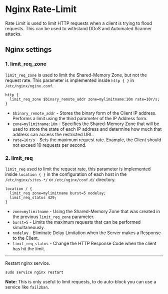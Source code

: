 # Nginx Rate-Limit

Rate Limit is used to limit HTTP requests when a client is trying to flood requests. This can be used to withstand DDoS and Automated Scanner attacks.

## Nginx settings

### 1. limit_req_zone

`limit_req_zone` is used to limit the Shared-Memory Zone, but not the request rate. This parameter is implemented inside `http { }` in `/etc/nginx/nginx.conf`.

```
http {
  limit_req_zone $binary_remote_addr zone=mylimitname:10m rate=10r/s;
}
```

- `$binary_remote_addr` - Stores the binary form of the Client IP address. Performs a limit using the third parameter of the IP Address form.
- `zone=mylimitname:10m` - Specifies the Shared-Memory Zone that will be used to store the state of each IP address and determine how much that address can access the restricted URL.
- `rate=10r/s` - Sets the maximum request rate. Example, the Client should not exceed 10 requests per second.


### 2. limit_req

`limit_req` used to limit the request rate, this parameter is implemented inside `location { }` in the configuration of each host in the `/etc/nginx/sites-*/` or `/etc/nginx/conf.d/` directory.

```
location / {
  limit_req zone=mylimitname burst=5 nodelay;
  limit_req_status 429;
}
```

- `zone=mylimitname` - Using the Shared-Memory Zone that was created in the previous `limit_req_zone` parameter.
- `burst=5` - Limits the maximum requests that can be performed simultaneously.
- `nodelay` - Eliminate Delay Limitation when the Server makes a Response to the Client.
- `limit_req_status` - Change the HTTP Response Code when the client has hit the limit.

---

Restart nginx service.

```
sudo service nginx restart
```

**Note:** This is only useful to limit requests, to do auto-block you can use a service like `fail2ban`.
